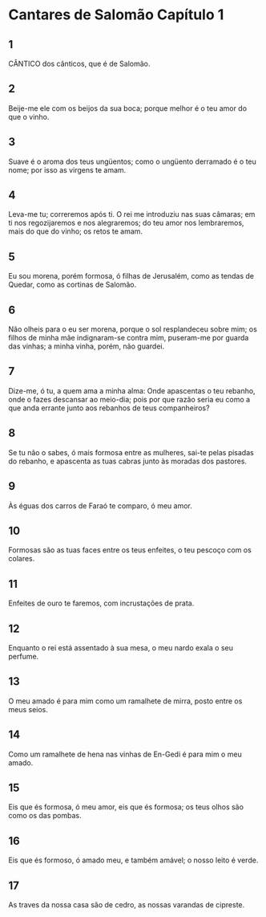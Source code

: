 # Cantares de Salomão Capítulo 1

## 1
CÂNTICO dos cânticos, que é de Salomão.

## 2
Beije-me ele com os beijos da sua boca; porque melhor é o teu amor do que o vinho.

## 3
Suave é o aroma dos teus ungüentos; como o ungüento derramado é o teu nome; por isso as virgens te amam.

## 4
Leva-me tu; correremos após ti. O rei me introduziu nas suas câmaras; em ti nos regozijaremos e nos alegraremos; do teu amor nos lembraremos, mais do que do vinho; os retos te amam.

## 5
Eu sou morena, porém formosa, ó filhas de Jerusalém, como as tendas de Quedar, como as cortinas de Salomão.

## 6
Não olheis para o eu ser morena, porque o sol resplandeceu sobre mim; os filhos de minha mãe indignaram-se contra mim, puseram-me por guarda das vinhas; a minha vinha, porém, não guardei.

## 7
Dize-me, ó tu, a quem ama a minha alma: Onde apascentas o teu rebanho, onde o fazes descansar ao meio-dia; pois por que razão seria eu como a que anda errante junto aos rebanhos de teus companheiros?

## 8
Se tu não o sabes, ó mais formosa entre as mulheres, sai-te pelas pisadas do rebanho, e apascenta as tuas cabras junto às moradas dos pastores.

## 9
Às éguas dos carros de Faraó te comparo, ó meu amor.

## 10
Formosas são as tuas faces entre os teus enfeites, o teu pescoço com os colares.

## 11
Enfeites de ouro te faremos, com incrustações de prata.

## 12
Enquanto o rei está assentado à sua mesa, o meu nardo exala o seu perfume.

## 13
O meu amado é para mim como um ramalhete de mirra, posto entre os meus seios.

## 14
Como um ramalhete de hena nas vinhas de En-Gedi é para mim o meu amado.

## 15
Eis que és formosa, ó meu amor, eis que és formosa; os teus olhos são como os das pombas.

## 16
Eis que és formoso, ó amado meu, e também amável; o nosso leito é verde.

## 17
As traves da nossa casa são de cedro, as nossas varandas de cipreste.

